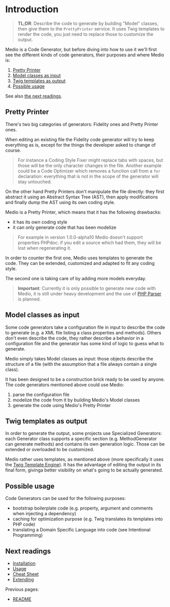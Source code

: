 # Introduction

> **TL;DR**: Describe the code to generate by building "Model" classes, then give
> them to the `PrettyPrinter` service. It uses Twig templates to render the code,
> you just need to replace those to customize the output.

Medio is a Code Generator, but before diving into how to use it we'll first see
the different kinds of code generators, their purposes and where Medio is:

1. [Pretty Printer](#pretty-printer)
2. [Model classes as input](#model-classes-as-input)
3. [Twig templates as output](#twig-templates-as-output)
4. [Possible usage](#possible-usage)

See also [the next readings](#next-readings).

## Pretty Printer

There's two big categories of generators: Fidelity ones and Pretty Printer ones.

When editing an existing file the Fidelity code generator will try to keep
everything as is, except for the things the developer asked to change of course.

> For instance a Coding Style Fixer might replace tabs with spaces, but those will
> be the only character changes in the file. Another example could be a Code Optimizer
> which removes a function call from a `for` declaration: everything that is not
> in the scope of the generator will stay untouched.

On the other hand Pretty Printers don't manipulate the file directly: they first
abstract it using an Abstract Syntax Tree (AST), then apply modifications and finally
dump the AST using its own coding style.

Medio is a Pretty Printer, which means that it has the following drawbacks:

* it has its own coding style
* it can only generate code that has been modelize

> For example in version 1.0.0-alpha10 Medio doesn't support properties PHPdoc:
> if you edit a source which had them, they will be lost when regenerating it.

In order to counter the first one, Medio uses templates to generate the code.
They can be extended, customized and adapted to fit any coding style.

The second one is taking care of by adding more models everyday.

> **Important**: Currently it is only possible to generate new code with Medio,
> it is still under heavy development and the use of [PHP Parser](github.com/nikic/php-parser) is planned.

## Model classes as input

Some code generators take a configuration file in input to describe the code to
generate (e.g. a XML file listing a class properties and methods). Others don't
even describe the code, they rather describe a behavior in a configuration file
and the generator has some kind of logic to guess what to generate.

Medio simply takes Model classes as input: those objects describe the structure
of a file (with the assumption that a file always contain a single class).

It has been designed to be a construction brick ready to be used by anyone.
The code generators mentioned above could use Medio:

1. parse the configuration file
2. modelize the code from it by building Medio's Model classes
3. generate the code using Medio's Pretty Printer

## Twig templates as output

In order to generate the output, some projects use Specialized Generators: each
Generator class supports a specific section (e.g. MethodGenerator can generate methods)
and contains its own generation logic. Those can be extended or overloaded to be
customized.

Medio rather uses templates, as mentioned above (more specifically it uses the
[Twig Template Engine](http://twig.sensiolabs.org/)). It has the advantage of
editing the output in its final form, givinga better visibility on what's going
to be actually generated.

## Possible usage

Code Generators can be used for the following purposes:

* bootstrap boilerplate code (e.g. property, argument and comments when injecting a dependency)
* caching for optimization purpose (e.g. Twig translates its templates into PHP code)
* translating a Domain Specific Language into code (see Intentional Programming)

## Next readings

* [Installation](02-installation.md)
* [Usage](03-usage.md)
* [Cheat Sheet](04-cheat-sheet.md)
* [Extending](05-extending.md)

Previous pages:

* [README](../README.md)
